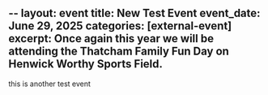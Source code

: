 --
layout: event
title: New Test Event
event_date: June 29, 2025
categories: [external-event]
excerpt: Once again this year we will be attending the Thatcham Family Fun Day on Henwick Worthy Sports Field.
---
this is another test event
